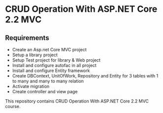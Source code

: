 # CRUD Operation With ASP.NET Core 2.2 MVC

## Requirements

- Create an Asp.net Core MVC project
- Setup a library project
- Setup Test project for library & Web project
- Install and configure autofac in all project
- Install and configure Entity framework 
- Create DBContext, UnitOfWork, Repository and Entity for 3 tables with 1 to many and many to many relation
- Activate migration
- Create controller and view page

This repository contains CRUD Operation With ASP.NET Core 2.2 MVC course.
